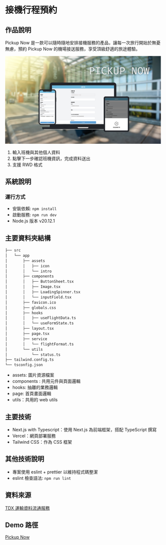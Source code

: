 # 接機行程預約

## 作品說明

Pickup Now 是一款可以隨時隨地安排接機服務的產品，讓每一次旅行開始於無憂無慮，預約 Pickup Now 的機場接送服務，享受頂級舒適的旅途體驗。

![專案圖片](./src/app/assets/intro/mock-up.png)

1. 輸入班機與其他個人資料
2. 點擊下一步確認班機資訊，完成資料送出
3. 支援 RWD 格式

## 系統說明

### 運行方式

-   安裝依賴: `npm install`
-   啟動服務: `npm run dev`
-   Node.js 版本 v20.12.1

## 主要資料夾結構

```bash
├── src
│   └── app
│       ├── assets
│       │   ├── icon
│       │   └── intro
│       ├── components
│       │   ├── ButtonSheet.tsx
│       │   ├── Image.tsx
│       │   ├── LoadingSpinner.tsx
│       │   └── inputField.tsx
│       ├── favicon.ico
│       ├── globals.css
│       ├── hooks
│       │   ├── useFlightData.ts
│       │   └── useFormState.ts
│       ├── layout.tsx
│       ├── page.tsx
│       ├── service
│       │   └── flightFormat.ts
│       └── utils
│           └── status.ts
├── tailwind.config.ts
└── tsconfig.json
```

-   assets: 圖片資源檔案
-   components : 共用元件與頁面邏輯
-   hooks: 抽離的業務邏輯
-   page: 首頁畫面邏輯
-   utils：共用的 web utils

## 主要技術

-   Next.js with Typescript：使用 Next.js 為前端框架，搭配 TypeScript 撰寫
-   Vercel：網頁部署服務
-   Tailwind CSS：作為 CSS 框架

## 其他技術說明

-   專案使用 eslint + prettier 以維持程式碼整潔
-   eslint 檢查語法: `npm run lint`

## 資料來源

[TDX 運輸資料流通服務](https://tdx.transportdata.tw/api-service/swagger/basic/eb87998f-2f9c-4592-8d75-c62e5b724962#/)

## Demo 路徑

[Pickup Now](https://airline-schedule.vercel.app/)
